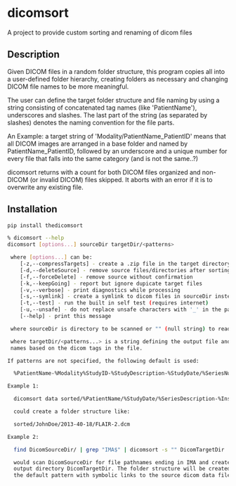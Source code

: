 dicomsort
=========

A project to provide custom sorting and renaming of dicom files


Description
-----------

Given DICOM files in a random folder structure, this program copies all into a user-defined folder hierarchy, creating folders as necessary and changing DICOM file names to be more meaningful.

The user can define the target folder structure and file naming by using a string consisting of concatenated tag names (like 'PatientName'), underscores and slashes.
The last part of the string (as separated by slashes) denotes the naming convention for the file parts.

An Example: a target string of
 'Modality/PatientName_PatientID'
means that all DICOM images are arranged in a base folder and named by PatientName_PatientID,
followed by an underscore and a unique number for every file that falls into the same category (and is not the same..?)

dicomsort returns with a count for both DICOM files organized and non-DICOM (or invalid DICOM) files skipped.
It aborts with an error if it is to overwrite any existing file.


Installation
------------

```bash
pip install thedicomsort
```


```bash
% dicomsort --help
dicomsort [options...] sourceDir targetDir/<patterns>

 where [options...] can be:
    [-z,--compressTargets] - create a .zip file in the target directory
    [-d,--deleteSource] - remove source files/directories after sorting
    [-f,--forceDelete] - remove source without confirmation
    [-k,--keepGoing] - report but ignore dupicate target files
    [-v,--verbose] - print diagnostics while processing
    [-s,--symlink] - create a symlink to dicom files in sourceDir instead of copying them
    [-t,--test] - run the built in self test (requires internet)
    [-u,--unsafe] - do not replace unsafe characters with '_' in the path
    [--help] - print this message

 where sourceDir is directory to be scanned or "" (null string) to read file list from stdin

 where targetDir/<patterns...> is a string defining the output file and directory
 names based on the dicom tags in the file.

If patterns are not specified, the following default is used:

  %PatientName-%Modality%StudyID-%StudyDescription-%StudyDate/%SeriesNumber_%SeriesDescription-%InstanceNumber.dcm

Example 1:

  dicomsort data sorted/%PatientName/%StudyDate/%SeriesDescription-%InstanceNumber.dcm

  could create a folder structure like:

  sorted/JohnDoe/2013-40-18/FLAIR-2.dcm

Example 2:

  find DicomSourceDir/ | grep "IMA$" | dicomsort -s "" DicomTargetDir

  would scan DicomSourceDir for file pathnames ending in IMA and create an
  output directory DicomTargetDir. The folder structure will be created using
  the default pattern with symbolic links to the source dicom data files.
```
